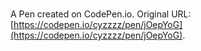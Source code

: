 # 

A Pen created on CodePen.io. Original URL: [https://codepen.io/cyzzzz/pen/jOepYoG](https://codepen.io/cyzzzz/pen/jOepYoG).


